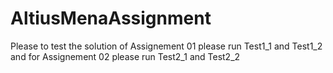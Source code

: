 # AltiusMenaAssignment
Please to test the solution of Assignement 01 please run Test1_1 and Test1_2
and for Assignement 02 please run Test2_1 and Test2_2
